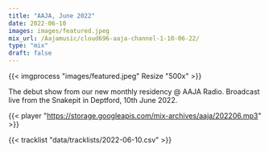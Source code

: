 ```yaml
---
title: "AAJA, June 2022"
date: 2022-06-10
images: images/featured.jpeg
mix_url: /Aajamusic/cloud696-aaja-channel-1-10-06-22/
type: "mix"
draft: false
---
```


{{< imgprocess "images/featured.jpeg" Resize "500x" >}}

The debut show from our new monthly residency @ AAJA Radio. Broadcast live from the Snakepit in Deptford, 10th June 2022.

{{< player "https://storage.googleapis.com/mix-archives/aaja/202206.mp3" >}}

{{< tracklist "data/tracklists/2022-06-10.csv" >}}
